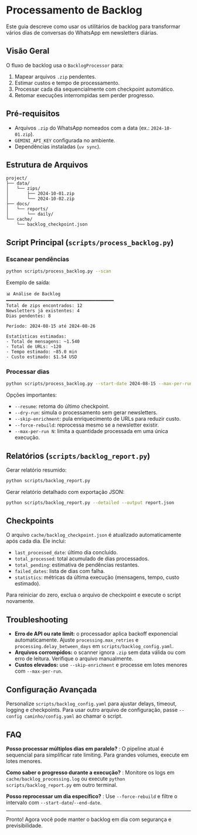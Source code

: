 # Processamento de Backlog

Este guia descreve como usar os utilitários de backlog para transformar vários dias de conversas do WhatsApp em newsletters diárias.

## Visão Geral

O fluxo de backlog usa o `BacklogProcessor` para:

1. Mapear arquivos `.zip` pendentes.
2. Estimar custos e tempo de processamento.
3. Processar cada dia sequencialmente com checkpoint automático.
4. Retomar execuções interrompidas sem perder progresso.

## Pré-requisitos

- Arquivos `.zip` do WhatsApp nomeados com a data (ex.: `2024-10-01.zip`).
- `GEMINI_API_KEY` configurada no ambiente.
- Dependências instaladas (`uv sync`).

## Estrutura de Arquivos

```
project/
├── data/
│   └── zips/
│       ├── 2024-10-01.zip
│       └── 2024-10-02.zip
├── docs/
│   └── reports/
│       └── daily/
└── cache/
    └── backlog_checkpoint.json
```

## Script Principal (`scripts/process_backlog.py`)

### Escanear pendências

```bash
python scripts/process_backlog.py --scan
```

Exemplo de saída:

```
📊 Análise de Backlog
━━━━━━━━━━━━━━━━━━━━━━━━━━━━━━━━━━━━━━━━━
Total de zips encontrados: 12
Newsletters já existentes: 4
Dias pendentes: 8

Período: 2024-08-15 até 2024-08-26

Estatísticas estimadas:
- Total de mensagens: ~1.540
- Total de URLs: ~120
- Tempo estimado: ~85.0 min
- Custo estimado: $1.54 USD
```

### Processar dias

```bash
python scripts/process_backlog.py --start-date 2024-08-15 --max-per-run 3
```

Opções importantes:

- `--resume`: retoma do último checkpoint.
- `--dry-run`: simula o processamento sem gerar newsletters.
- `--skip-enrichment`: pula enriquecimento de URLs para reduzir custo.
- `--force-rebuild`: reprocessa mesmo se a newsletter existir.
- `--max-per-run N`: limita a quantidade processada em uma única execução.

## Relatórios (`scripts/backlog_report.py`)

Gerar relatório resumido:

```bash
python scripts/backlog_report.py
```

Gerar relatório detalhado com exportação JSON:

```bash
python scripts/backlog_report.py --detailed --output report.json
```

## Checkpoints

O arquivo `cache/backlog_checkpoint.json` é atualizado automaticamente após cada dia. Ele inclui:

- `last_processed_date`: último dia concluído.
- `total_processed`: total acumulado de dias processados.
- `total_pending`: estimativa de pendências restantes.
- `failed_dates`: lista de dias com falha.
- `statistics`: métricas da última execução (mensagens, tempo, custo estimado).

Para reiniciar do zero, exclua o arquivo de checkpoint e execute o script novamente.

## Troubleshooting

- **Erro de API ou rate limit:** o processador aplica backoff exponencial automaticamente. Ajuste `processing.max_retries` e `processing.delay_between_days` em `scripts/backlog_config.yaml`.
- **Arquivos corrompidos:** o scanner ignora `.zip` sem data válida ou com erro de leitura. Verifique o arquivo manualmente.
- **Custos elevados:** use `--skip-enrichment` e processe em lotes menores com `--max-per-run`.

## Configuração Avançada

Personalize `scripts/backlog_config.yaml` para ajustar delays, timeout, logging e checkpoints. Para usar outro arquivo de configuração, passe `--config caminho/config.yaml` ao chamar o script.

## FAQ

**Posso processar múltiplos dias em paralelo?**
: O pipeline atual é sequencial para simplificar rate limiting. Para grandes volumes, execute em lotes menores.

**Como saber o progresso durante a execução?**
: Monitore os logs em `cache/backlog_processing.log` ou execute `python scripts/backlog_report.py` em outro terminal.

**Posso reprocessar um dia específico?**
: Use `--force-rebuild` e filtre o intervalo com `--start-date`/`--end-date`.

---

Pronto! Agora você pode manter o backlog em dia com segurança e previsibilidade.
